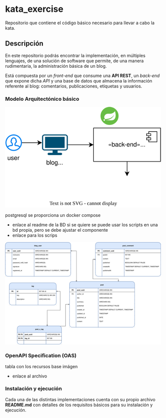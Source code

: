 # kata_exercise
Repositorio que contiene el código básico necesario para llevar a cabo la kata.

## Descripción

En este repositorio podrás encontrar la implementación, en múltiples lenguajes, de una solución de software que permite, de una manera rudimentaria, la administración básica de un blog.

Está compuesta por un *front-end* que consume una **API REST**, un *back-end* que expone dicha *API* y una base de datos que almacena la información referente al blog: comentarios, publicaciones, etiquetas y usuarios.

### Modelo Arquitectónico básico

![Modelo de componentes](diagrams/blog_components.svg)

postgresql
se proporciona un docker compose 
* enlace al readme de la BD
si se quiere se puede usar los scripts en una bd propia, pero se debe ajustar el componente
* enlace para los scrips

![Modelo de base de datos](diagrams/blog_database.svg)

### OpenAPI Specification (OAS)
tabla con los recursos base
imágen
* enlace al archivo

### Instalación y ejecución

Cada una de las distintas implementaciones cuenta con su propio archivo **README.md** con detalles de los requisitos básicos para su instalación y ejecución.